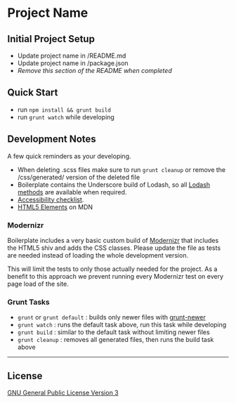 Project Name
===================


## Initial Project Setup

* Update project name in /README.md
* Update project name in /package.json
* *Remove this section of the README when completed*


## Quick Start

* run `npm install && grunt build`
* run `grunt watch` while developing


## Development Notes

A few quick reminders as your developing.

* When deleting .scss files make sure to run `grunt cleanup` or remove the /css/generated/ version of the deleted file
* Boilerplate contains the Underscore build of Lodash, so all [Lodash methods](http://lodash.com/docs) are available when required.
* [Accessibility checklist](http://a11yproject.com/checklist.html).
* [HTML5 Elements](https://developer.mozilla.org/en-US/docs/Web/Guide/HTML/HTML5/HTML5_element_list) on MDN

### Modernizr

Boilerplate includes a very basic custom build of [Modernizr](http://modernizr.com/download/#-shiv-cssclasses) that includes the HTML5 shiv and adds the CSS classes. Please update the file as tests are needed instead of loading the whole development version.

This will limit the tests to only those actually needed for the project. As a benefit to this approach we prevent running every Modernizr test on every page load of the site.

### Grunt Tasks

* `grunt` or `grunt default` : builds only newer files with [grunt-newer](https://www.npmjs.org/package/grunt-newer)
* `grunt watch` : runs the default task above, run this task while developing
* `grunt build` : similar to the default task without limiting newer files
* `grunt cleanup` : removes all generated files, then runs the build task above


***

## License
[GNU General Public License Version 3](http://www.gnu.org/licenses/gpl.html)
